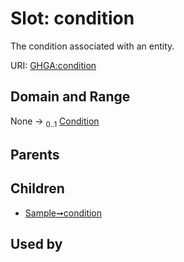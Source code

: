 
# Slot: condition


The condition associated with an entity.

URI: [GHGA:condition](https://w3id.org/GHGA/condition)


## Domain and Range

None &#8594;  <sub>0..1</sub> [Condition](Condition.md)

## Parents


## Children

 *  [Sample➞condition](Sample_condition.md)

## Used by

